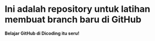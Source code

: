 # Ini adalah repository untuk latihan membuat branch baru di GitHub

**Belajar GitHub di Dicoding itu seru!**

